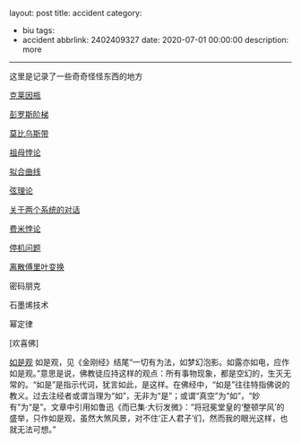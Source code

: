 layout: post
title: accident
category:
  - biu
tags:
  - accident
abbrlink: 2402409327
date: 2020-07-01 00:00:00
description: more
---
这里是记录了一些奇奇怪怪东西的地方  

[克莱因瓶](https://baike.baidu.com/item/%E5%85%8B%E8%8E%B1%E5%9B%A0%E7%93%B6/1187845?fr=aladdin) 

[彭罗斯阶梯](https://baike.baidu.com/item/%E5%BD%AD%E7%BD%97%E6%96%AF%E9%98%B6%E6%A2%AF/10124603?fr=aladdin&fromtitle=%E6%BD%98%E6%B4%9B%E6%96%AF%E9%98%B6%E6%A2%AF&fromid=935543)  

[莫比乌斯带](https://baike.baidu.com/item/%E8%8E%AB%E6%AF%94%E4%B9%8C%E6%96%AF%E5%B8%A6/4457881?fr=aladdin)   

[祖母悖论](https://baike.baidu.com/item/%E5%A4%96%E7%A5%96%E6%AF%8D%E6%82%96%E8%AE%BA/8027613?fr=aladdin&fromid=1816917&fromtitle=%E7%A5%96%E6%AF%8D%E6%82%96%E8%AE%BA)  

[拟合曲线](https://baike.baidu.com/item/%E6%8B%9F%E5%90%88%E6%9B%B2%E7%BA%BF/15093587?fr=aladdin)

[弦理论](https://baike.baidu.com/item/%E5%BC%A6%E7%90%86%E8%AE%BA?fromtitle=%E8%B6%85%E5%BC%A6%E7%90%86%E8%AE%BA&fromid=340146)  

[关于两个系统的对话](https://wenku.baidu.com/view/823657f405087632311212be.html)

[费米悖论](https://baike.baidu.com/item/%E8%B4%B9%E7%B1%B3%E6%82%96%E8%AE%BA/10937023?fr=aladdin)  

[停机问题](https://baike.baidu.com/item/%E5%81%9C%E6%9C%BA%E9%97%AE%E9%A2%98/4131067?fr=aladdin)  

[离散傅里叶变换](https://baike.baidu.com/item/%E7%A6%BB%E6%95%A3%E5%82%85%E9%87%8C%E5%8F%B6%E5%8F%98%E6%8D%A2/6379901)  

密码朋克  

石墨烯技术  

幂定律  

[欢喜佛]

[如是观]()
如是观，见《金刚经》结尾“一切有为法，如梦幻泡影。如露亦如电，应作如是观。”意思是说，佛教徒应持这样的观点：所有事物现象，都是空幻的，生灭无常的。“如是”是指示代词，犹言如此，是这样。在佛经中，“如是”往往特指佛说的教义。过去注经者或谓当理为“如”，无非为“是”；或谓“真空”为“如”，“妙有”为“是”。文章中引用如鲁迅《而已集·大衍发微》：“将冠冕堂皇的‘整顿学风’的盛举，只作如是观，虽然大煞风景，对不住‘正人君子’们，然而我的眼光这样，也就无法可想。”